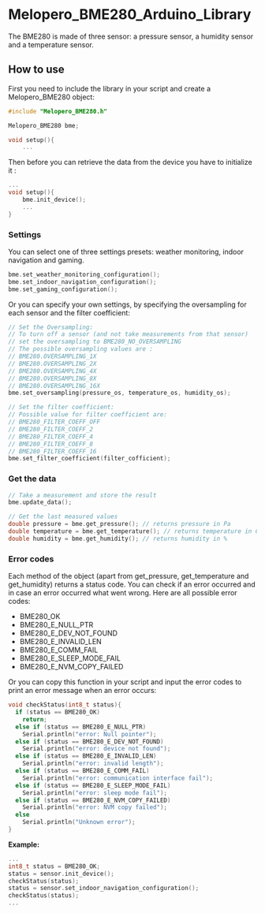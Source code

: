 # Melopero_BME280_Arduino_Library

The BME280 is made of three sensor: a pressure sensor, a humidity sensor and a temperature sensor.

## How to use

First you need to include the library in your script and create a Melopero_BME280 object:

```C++
#include "Melopero_BME280.h"

Melopero_BME280 bme;

void setup(){
    ...
```

Then before you can retrieve the data from the device you have to initialize it :

```C++
...
void setup(){
    bme.init_device();
    ...
}
```

### Settings

You can select one of three settings presets: weather monitoring, indoor navigation and gaming.

```C++
bme.set_weather_monitoring_configuration();
bme.set_indoor_navigation_configuration();
bme.set_gaming_configuration();
```

Or you can specify your own settings, by specifying the oversampling for each sensor and the filter coefficient:

```C++
// Set the Oversampling:
// To turn off a sensor (and not take measurements from that sensor)
// set the oversampling to BME280_NO_OVERSAMPLING
// The possible oversampling values are :
// BME280.OVERSAMPLING_1X
// BME280.OVERSAMPLING_2X
// BME280.OVERSAMPLING_4X
// BME280.OVERSAMPLING_8X
// BME280.OVERSAMPLING_16X
bme.set_oversampling(pressure_os, temperature_os, humidity_os);

// Set the filter coefficient:
// Possible value for filter coefficient are:
// BME280_FILTER_COEFF_OFF
// BME280_FILTER_COEFF_2
// BME280_FILTER_COEFF_4
// BME280_FILTER_COEFF_8
// BME280_FILTER_COEFF_16
bme.set_filter_coefficient(filter_cofficient);
```

### Get the data

```C++
// Take a measurement and store the result
bme.update_data();

// Get the last measured values
double pressure = bme.get_pressure(); // returns pressure in Pa
double temperature = bme.get_temperature(); // returns temperature in C°
double humidity = bme.get_humidity(); // returns humidity in %
```

### Error codes

Each method of the object (apart from get_pressure, get_temperature and get_humidity) returns a status code. You can check if an error occurred and in case an error occurred what went wrong. Here are all possible error codes:

* BME280_OK
* BME280_E_NULL_PTR
* BME280_E_DEV_NOT_FOUND  
* BME280_E_INVALID_LEN
* BME280_E_COMM_FAIL
* BME280_E_SLEEP_MODE_FAIL
* BME280_E_NVM_COPY_FAILED

Or you can copy this function in your script and input the error codes to print an error message when an error occurs:

```C++
void checkStatus(int8_t status){
  if (status == BME280_OK)
    return;
  else if (status == BME280_E_NULL_PTR)
    Serial.println("error: Null pointer");
  else if (status == BME280_E_DEV_NOT_FOUND)
    Serial.println("error: device not found");
  else if (status == BME280_E_INVALID_LEN)
    Serial.println("error: invalid length");
  else if (status == BME280_E_COMM_FAIL)
    Serial.println("error: communication interface fail");
  else if (status == BME280_E_SLEEP_MODE_FAIL)
    Serial.println("error: sleep mode fail");
  else if (status == BME280_E_NVM_COPY_FAILED)
    Serial.println("error: NVM copy failed");
  else 
    Serial.println("Unknown error");
}
```

**Example:**

```C++
...
int8_t status = BME280_OK;
status = sensor.init_device();
checkStatus(status);
status = sensor.set_indoor_navigation_configuration();
checkStatus(status);
...
```
